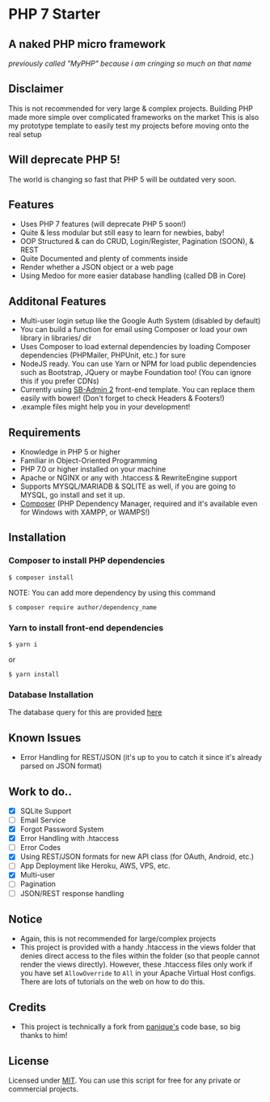 # PHP 7 Starter

## A naked PHP micro framework
<i>previously called "MyPHP" because i am cringing so much on that name</i><br />

## Disclaimer
This is not recommended for very large & complex projects.
Building PHP made more simple over complicated frameworks on the market
This is also my prototype template to easily test my projects before moving onto the real setup

## Will deprecate PHP 5!
The world is changing so fast that PHP 5 will be outdated very soon.

## Features
* Uses PHP 7 features (will deprecate PHP 5 soon!)
* Quite & less modular but still easy to learn for newbies, baby!
* OOP Structured & can do CRUD, Login/Register, Pagination (SOON), & REST
* Quite Documented and plenty of comments inside
* Render whether a JSON object or a web page
* Using Medoo for more easier database handling (called DB in Core)

## Additonal Features
* Multi-user login setup like the Google Auth System (disabled by default)
* You can build a function for email using Composer or load your own library in libraries/ dir
* Uses Composer to load external dependencies by loading Composer dependencies (PHPMailer, PHPUnit, etc.) for sure
* NodeJS ready. You can use Yarn or NPM for load public dependencies such as Bootstrap, JQuery or maybe Foundation too! (You can ignore this if you prefer CDNs)
* Currently using [SB-Admin 2](http://startbootstrap.com/template-overviews/sb-admin-2/) front-end template. You can replace them easily with bower! (Don't forget to check Headers & Footers!)
* .example files might help you in your development!

## Requirements
* Knowledge in PHP 5 or higher
* Familiar in Object-Oriented Programming
* PHP 7.0 or higher installed on your machine
* Apache or NGINX or any with .htaccess & RewriteEngine support
* Supports MYSQL/MARIADB & SQLITE as well, if you are going to MYSQL, go install and set it up.
* [Composer](https://getcomposer.org) (PHP Dependency Manager, required and it's available even for Windows with XAMPP, or WAMPS!)

## Installation
### Composer to install PHP dependencies
`$ composer install`

NOTE: You can add more dependency by using this command

`$ composer require author/dependency_name`

### Yarn to install front-end dependencies

`$ yarn i`

or

`$ yarn install`

### Database Installation
The database query for this are provided [here](https://gist.github.com/jccultima123/5e10a6d9e549778eff40adb5a3556e4a)

## Known Issues
* Error Handling for REST/JSON (it's up to you to catch it since it's already parsed on JSON format)

## Work to do..
- [x] SQLite Support
- [ ] Email Service
- [x] Forgot Password System
- [x] Error Handling with .htaccess
- [ ] Error Codes
- [x] Using REST/JSON formats for new API class (for OAuth, Android, etc.)
- [ ] App Deployment like Heroku, AWS, VPS, etc.
- [x] Multi-user
- [ ] Pagination
- [ ] JSON/REST response handling

## Notice
* Again, this is not recommended for large/complex projects
* This project is provided with a handy .htaccess in the views folder that denies direct access to the files within the folder (so that people cannot render the views directly). However, these .htaccess files only work if you have set
`AllowOverride` to `All` in your Apache Virtual Host configs. There are lots of tutorials on the web on how to do this.

## Credits
* This project is technically a fork from [panique's](https://github.com/panique) code base, so big thanks to him!

## License
Licensed under [MIT](http://www.opensource.org/licenses/mit-license.php). You can use this script for free for any
private or commercial projects.
